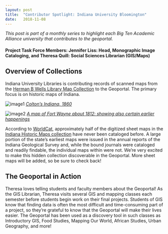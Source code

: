 ```yaml
---
layout: post
title:  "Contributor Spotlight: Indiana University Bloomington"
date:   2018-11-08
---
```


_This post is part of a monthly series to highlight each Big Ten Academic Alliance university that contributes to the geoportal._


#### Project Task Force Members: Jennifer Liss: Head, Monographic Image Cataloging, and Theresa Quill: Social Sciences Librarian (GIS/Maps)

## Overview of Collections
Indiana University Libraries is contributing records of scanned maps from the [Herman B Wells Library Map Collection](https://libraries.indiana.edu/maps-and-gis) to the Geoportal. The primary focus is on historic maps of Indiana.

![image1](https://user-images.githubusercontent.com/2367677/48143551-a1985980-e274-11e8-92e1-6f2b7c964989.jpg)
_[Colton’s Indiana, 1860](https://geo.btaa.org/catalog/VAC3073-M-00803)_

![image2](https://user-images.githubusercontent.com/2367677/48143605-c5f43600-e274-11e8-8f3b-c0874a66cbd6.jpg)
_[A map of Fort Wayne about 1812: showing also certain earlier happenings](https://geo.btaa.org/catalog/30e5d280-060f-40b3-bd94-232aab738bcf)_

According to [WorldCat](http://www.worldcat.org/), approximately half of the digitized sheet maps in the [Indiana Historic Maps collection](https://geo.btaa.org/?f[b1g_code_s][]=01d-01) have never been cataloged before. A large portion of the state’s earliest maps were issued in the annual reports of the Indiana Geological Survey and, while the bound journals were cataloged and readily findable, the individual maps within were not. We’re very excited to make this hidden collection discoverable in the Geoportal. More sheet maps will be added, so be sure to check back!

## The Geoportal in Action
Theresa loves telling students and faculty members about the Geoportal! As the GIS Librarian, Theresa visits several GIS and mapping classes each semester before students begin work on their final projects. Students of GIS know that finding data is often the most difficult and time-consuming part of a project, so they’re grateful to know that the Geoportal will make their lives easier. The Geoportal has been used as a discovery tool in such classes as Introductory GIS, Food Studies, Mapping Our World, African Studies, Urban Geography, and more!
